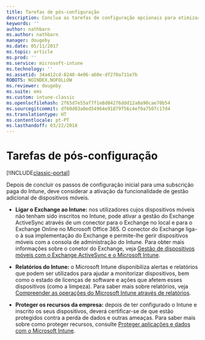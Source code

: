 ```yaml
---
title: Tarefas de pós-configuração
description: Conclua as tarefas de configuração opcionais para otimizar as funcionalidades de gestão de dispositivos móveis.
keywords: ''
author: nathbarn
ms.author: nathbarn
manager: dougeby
ms.date: 05/11/2017
ms.topic: article
ms.prod: ''
ms.service: microsoft-intune
ms.technology: ''
ms.assetid: 34a412cd-8240-4e06-a60e-df270a711e7b
ROBOTS: NOINDEX,NOFOLLOW
ms.reviewer: dougeby
ms.suite: ems
ms.custom: intune-classic
ms.openlocfilehash: 2f65d7e55af7f1e8d84276ddd12a0a90cae70b54
ms.sourcegitcommit: df60d03a0ed54964e91879f56c4ef0a7507c17d4
ms.translationtype: HT
ms.contentlocale: pt-PT
ms.lasthandoff: 03/22/2018
---
```

# <a name="post-configuration-tasks"></a>Tarefas de pós-configuração

[!INCLUDE[classic-portal](../includes/classic-portal.md)]

Depois de concluir os passos de configuração inicial para uma subscrição paga do Intune, deve considerar a ativação da funcionalidade de gestão adicional de dispositivos móveis.

-   **Ligar o Exchange ao Intune:** nos utilizadores cujos dispositivos móveis não tenham sido inscritos no Intune, pode ativar a gestão do Exchange ActiveSync através de um conector para o Exchange no local e para o Exchange Online no Microsoft Office 365. O conector do Exchange liga-o à sua implementação do Exchange e permite-lhe gerir dispositivos móveis com a consola de administração do Intune. Para obter mais informações sobre o conetor do Exchange, veja [Gestão de dispositivos móveis com o Exchange ActiveSync e o Microsoft Intune](/intune-classic/deploy-use/mobile-device-management-with-exchange-activesync-and-microsoft-intune).

-   **Relatórios do Intune:** o Microsoft Intune disponibiliza alertas e relatórios que podem ser utilizados para ajudar a monitorizar dispositivos, bem como o estado de licenças de software e ações que afetem esses dispositivos (como a limpeza).  Para saber mais sobre relatórios, veja [Compreender as operações do Microsoft Intune através de relatórios](/intune-classic/deploy-use/understand-microsoft-intune-operations-by-using-reports).

-   **Proteger os recursos da empresa:** depois de ter configurado o Intune e inscrito os seus dispositivos, deverá certificar-se de que estão protegidos contra a perda de dados e outras ameaças. Para saber mais sobre como proteger recursos, consulte [Proteger aplicações e dados com o Microsoft Intune](/intune-classic/deploy-use/protect-apps-and-data-with-microsoft-intune).
